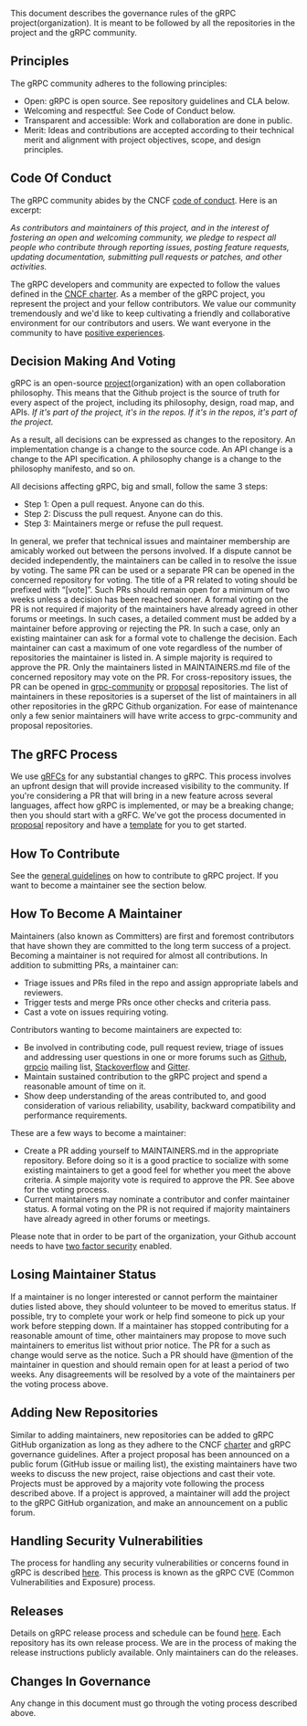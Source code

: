 This document describes the governance rules of the gRPC project(organization). It is meant to be followed by all the repositories in the project and the gRPC community.

## Principles

The gRPC community adheres to the following principles:

* Open: gRPC is open source. See repository guidelines and CLA below.
* Welcoming and respectful: See Code of Conduct below.
* Transparent and accessible: Work and collaboration are done in public.
* Merit: Ideas and contributions are accepted according to their technical merit and alignment with project objectives, scope, and design principles.

## Code Of Conduct

The gRPC community abides by the CNCF [code of conduct](https://github.com/cncf/foundation/blob/master/code-of-conduct.md). Here is an excerpt:

*As contributors and maintainers of this project, and in the interest of fostering an open and welcoming community, we pledge to respect all people who contribute through reporting issues, posting feature requests, updating documentation, submitting pull requests or patches, and other activities.*

The gRPC developers and community are expected to follow the values defined in the [CNCF charter](https://www.cncf.io/about/charter/). As a member of the gRPC project, you represent the project and your fellow contributors. We value our community tremendously and we'd like to keep cultivating a friendly and collaborative environment for our contributors and users. We want everyone in the community to have [positive experiences](https://www.cncf.io/blog/2016/12/14/diversity-scholarship-series-one-software-engineers-unexpected-cloudnativecon-kubecon-experience).

## Decision Making And Voting

gRPC is an open-source [project](https://github.com/grpc/)(organization) with an open collaboration philosophy. This means that the Github project is the source of truth for every aspect of the project, including its philosophy, design, road map, and APIs. *If it's part of the project, it's in the repos. If it's in the repos, it's part of the project.*

As a result, all decisions can be expressed as changes to the repository. An implementation change is a change to the source code. An API change is a change to the API specification. A philosophy change is a change to the philosophy manifesto, and so on.

All decisions affecting gRPC, big and small, follow the same 3 steps:

* Step 1: Open a pull request. Anyone can do this.
* Step 2: Discuss the pull request. Anyone can do this.
* Step 3: Maintainers merge or refuse the pull request.

In general, we prefer that technical issues and maintainer membership are amicably worked out between the persons involved. If a dispute cannot be decided independently, the maintainers can be called in to resolve the issue by voting. The same PR can be used or a separate PR can be opened in the concerned repository for voting. The title of a PR related to voting should be prefixed with “[vote]”. Such PRs should remain open for a minimum of two weeks unless a decision has been reached sooner. A formal voting on the PR is not required if majority of the maintainers have already agreed in other forums or meetings. In such cases, a detailed comment must be added by a maintainer before approving or rejecting the PR. In such a case, only an existing maintainer can ask for a formal vote to challenge the decision. Each maintainer can cast a maximum of one vote regardless of the number of repositories the maintainer is listed in. A simple majority is required to approve the PR. Only the maintainers listed in MAINTAINERS.md file of the concerned repository may vote on the PR. For cross-repository issues, the PR can be opened in [grpc-community](https://github.com/grpc/grpc-community) or [proposal](https://github.com/grpc/proposal) repositories. The list of maintainers in these repositories is a superset of the list of maintainers in all other repositories in the gRPC Github organization. For ease of maintenance only a few senior maintainers will have write access to grpc-community and proposal repositories.

## The gRFC Process

We use [gRFCs](https://github.com/grpc/proposal/blob/master/README.md) for any substantial changes to gRPC. This process involves an upfront design that will provide increased visibility to the community. If you're considering a PR that will bring in a new feature across several languages, affect how gRPC is implemented, or may be a breaking change; then you should start with a gRFC. We've got the process documented in [proposal](https://github.com/grpc/proposal) repository and have a [template](https://github.com/grpc/proposal/blob/master/GRFC-TEMPLATE.md) for you to get started.

## How To Contribute

See the [general guidelines](https://github.com/grpc/grpc-community/blob/master/CONTRIBUTING.md) on how to contribute to gRPC project. If you want to become a maintainer see the section below.

## How To Become A Maintainer

Maintainers (also known as Committers) are first and foremost contributors that have shown they are committed to the long term success of a project. Becoming a maintainer is not required for almost all contributions. In addition to submitting PRs, a maintainer can:
* Triage issues and PRs filed in the repo and assign appropriate labels and reviewers.
* Trigger tests and merge PRs once other checks and criteria pass.
* Cast a vote on issues requiring voting.

Contributors wanting to become maintainers are expected to:
* Be involved in contributing code, pull request review, triage of issues and addressing user questions in one or more forums such as [Github](https://github.com/grpc), [grpcio](https://groups.google.com/forum/#!forum/grpc-io) mailing list, [Stackoverflow](https://stackoverflow.com/search?q=grpc) and [Gitter](https://gitter.im/grpc/grpc).
* Maintain sustained contribution to the gRPC project and spend a reasonable amount of time on it.
* Show deep understanding of the areas contributed to, and good consideration of various reliability, usability, backward compatibility and performance requirements.

These are a few ways to become a maintainer:
* Create a PR adding yourself to MAINTAINERS.md in the appropriate repository. Before doing so it is a good practice to socialize with some existing maintainers to get a good feel for whether you meet the above criteria. A simple majority vote is required to approve the PR. See above for the voting process.
* Current maintainers may nominate a contributor and confer maintainer status. A formal voting on the PR is not required if majority maintainers have already agreed in other forums or meetings.

Please note that in order to be part of the organization, your Github account needs to have [two factor security](https://help.github.com/articles/securing-your-account-with-two-factor-authentication-2fa/) enabled.

## Losing Maintainer Status

If a maintainer is no longer interested or cannot perform the maintainer duties listed above, they should volunteer to be moved to emeritus status. If possible, try to complete your work or help find someone to pick up your work before stepping down. If a maintainer has stopped contributing for a reasonable amount of time, other maintainers may propose to move such maintainers to emeritus list without prior notice. The PR for a such as change would serve as the notice. Such a PR should have @mention of the maintainer in question and should remain open for at least a period of two weeks. Any disagreements will be resolved by a vote of the maintainers per the voting process above.

## Adding New Repositories

Similar to adding maintainers, new repositories can be added to gRPC GitHub organization as long as they adhere to the CNCF [charter](https://www.cncf.io/about/charter/) and gRPC governance guidelines. After a project proposal has been announced on a public forum (GitHub issue or mailing list), the existing maintainers have two weeks to discuss the new project, raise objections and cast their vote. Projects must be approved by a majority vote following the process described above. If a project is approved, a maintainer will add the project to the gRPC GitHub organization, and make an announcement on a public forum.

## Handling Security Vulnerabilities

The process for handling any security vulnerabilities or concerns found in gRPC is described [here](https://github.com/grpc/proposal/blob/master/P4-grpc-cve-process.md). This process is known as the gRPC CVE (Common Vulnerabilities and Exposure) process.

## Releases

Details on gRPC release process and schedule can be found [here](https://github.com/grpc/grpc/blob/master/doc/grpc_release_schedule.md). Each repository has its own release process. We are in the process of making the release instructions publicly available. Only maintainers can do the releases.

## Changes In Governance

Any change in this document must go through the voting process described above.


